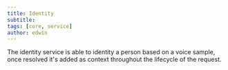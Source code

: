 ```yaml
---
title: Identity
subtitle: 
tags: [core, service]
author: edwin
---
```


The identity service is able to identity a person based on a voice sample, once resolved it's added as context throughout the lifecycle of the request. 